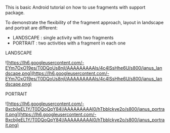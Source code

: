 This is basic Android tutorial on how to use fragments with support package.

To demonstrate the flexibility of the fragment approach, layout in landscape and portrait are different:
  * LANDSCAPE : single activity with two fragments
  * PORTRAIT : two activities with a fragment in each one

LANDSCAPE

![https://lh6.googleusercontent.com/-EYm7OxO19es/T0DQoUs8njI/AAAAAAAAAIs/4c4lSsHhe6U/s800/janus_landscape.png](https://lh6.googleusercontent.com/-EYm7OxO19es/T0DQoUs8njI/AAAAAAAAAIs/4c4lSsHhe6U/s800/janus_landscape.png)

PORTRAIT

![https://lh6.googleusercontent.com/-BxcbjIeEL1Y/T0DQoQqY84I/AAAAAAAAAI0/hTbbIckye2o/s800/janus_portrait.png](https://lh6.googleusercontent.com/-BxcbjIeEL1Y/T0DQoQqY84I/AAAAAAAAAI0/hTbbIckye2o/s800/janus_portrait.png)